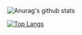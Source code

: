 

<!--
**Atashnezhad/Atashnezhad** is a ✨ _special_ ✨ repository because its `README.md` (this file) appears on your GitHub profile.

Here are some ideas to get you started:

- 🔭 I’m currently working on ...
- 🌱 I’m currently learning ...
- 👯 I’m looking to collaborate on ...
- 🤔 I’m looking for help with ...
- 💬 Ask me about ...
- 📫 How to reach me: ...
- 😄 Pronouns: ...
- ⚡ Fun fact: ...
-->

![Anurag's github stats](https://github-readme-stats.vercel.app/api?username=Atashnezhad&show_icons=true&theme=default )

[![Top Langs](https://github-readme-stats.vercel.app/api/top-langs/?username=Atashnezhad&layout=compact)](https://github.com/anuraghazra/github-readme-stats)
